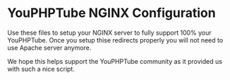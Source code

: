 # YouPHPTube NGINX Configuration

Use these files to setup your NGINX server to fully support 100% your YouPHPTube. Once you setup thise redirects properly you will not need to use Apache server anymore.

We hope this helps support the YouPHPTube community as it provided us with such a nice script.
